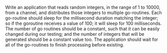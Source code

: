 Write an application that reads random integers, in the range of 1 to 10000, from a channel,
and distributes those integers to multiple go-routines.
Each go-routine should sleep for the millisecond duration matching the integer;
so if the goroutine receives a value of 100; it will sleep for 100 milliseconds.
The number of go routines should be a constant, such that it can be easily changed during our testing;
and the number of integers that will be generated should be a constant value too.
The application should wait for all of the go-routines to finish processing before existing.